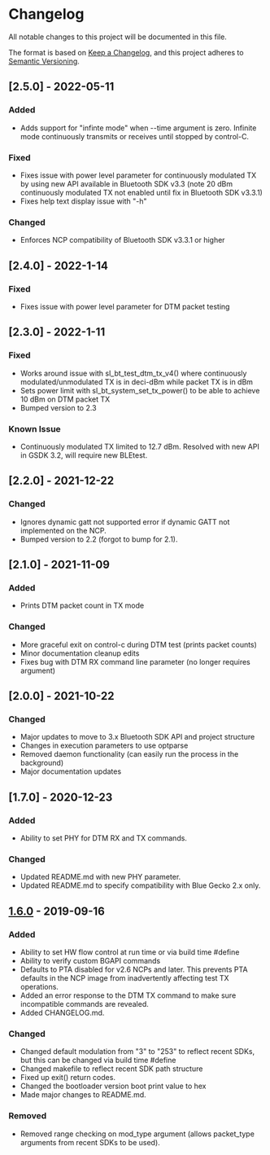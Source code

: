 # Changelog
All notable changes to this project will be documented in this file.

The format is based on [Keep a Changelog](https://keepachangelog.com/en/1.0.0/),
and this project adheres to [Semantic Versioning](https://semver.org/spec/v2.0.0.html).

## [2.5.0] - 2022-05-11
### Added
- Adds support for "infinte mode" when --time argument is zero. Infinite mode continuously transmits or receives until stopped by control-C.

### Fixed
- Fixes issue with power level parameter for continuously modulated TX by using new API available in Bluetooth SDK v3.3 (note 20 dBm continuously modulated TX not enabled until fix in Bluetooth SDK v3.3.1)
- Fixes help text display issue with "-h"

### Changed
- Enforces NCP compatibility of Bluetooth SDK v3.3.1 or higher

## [2.4.0] - 2022-1-14
### Fixed
- Fixes issue with power level parameter for DTM packet testing

## [2.3.0] - 2022-1-11
### Fixed
- Works around issue with sl_bt_test_dtm_tx_v4() where continuously modulated/unmodulated TX is in deci-dBm while packet TX is in dBm
- Sets power limit with sl_bt_system_set_tx_power() to be able to achieve 10 dBm on DTM packet TX
- Bumped version to 2.3

### Known Issue
- Continuously modulated TX limited to 12.7 dBm. Resolved with new API in GSDK 3.2, will require new BLEtest.

## [2.2.0] - 2021-12-22
### Changed
- Ignores dynamic gatt not supported error if dynamic GATT not implemented on the NCP.
- Bumped version to 2.2 (forgot to bump for 2.1).

## [2.1.0] - 2021-11-09
### Added
- Prints DTM packet count in TX mode

### Changed
- More graceful exit on control-c during DTM test (prints packet counts)
- Minor documentation cleanup edits
- Fixes bug with DTM RX command line parameter (no longer requires argument)

## [2.0.0] - 2021-10-22
### Changed
- Major updates to move to 3.x Bluetooth SDK API and project structure
- Changes in execution parameters to use optparse
- Removed daemon functionality (can easily run the process in the background)
- Major documentation updates

## [1.7.0] - 2020-12-23
### Added
- Ability to set PHY for DTM RX and TX commands.

### Changed
- Updated README.md with new PHY parameter.
- Updated README.md to specify compatibility with Blue Gecko 2.x only.

## [1.6.0] - 2019-09-16
### Added
- Ability to set HW flow control at run time or via build time #define
- Ability to verify custom BGAPI commands
- Defaults to PTA disabled for v2.6 NCPs and later. This prevents PTA defaults in the NCP image from inadvertently affecting test TX operations.
- Added an error response to the DTM TX command to make sure incompatible commands are revealed.
- Added CHANGELOG.md.

### Changed
- Changed default modulation from "3" to "253" to reflect recent SDKs, but this can be changed via build time #define
- Changed makefile to reflect recent SDK path structure
- Fixed up exit() return codes.
- Changed the bootloader version boot print value to hex
- Made major changes to README.md.

### Removed
- Removed range checking on mod_type argument (allows packet_type arguments from recent SDKs to be used).

[1.6.0]: https://github.com/kryoung-silabs/BLEtest/releases/tag/v1.6.0
